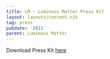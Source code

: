 ```yaml
---
title: LM ~ Luminous Matter Press Kit
layout: layouts/content.njk
tag: press
pubdate: '2011'
parent: Luminous Matter
---
```


Download Press Kit [here](http://luminousmatter.in/)
